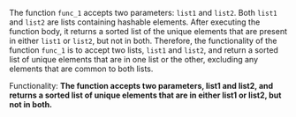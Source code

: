 The function `func_1` accepts two parameters: `list1` and `list2`. Both `list1` and `list2` are lists containing hashable elements. After executing the function body, it returns a sorted list of the unique elements that are present in either `list1` or `list2`, but not in both. Therefore, the functionality of the function `func_1` is to accept two lists, `list1` and `list2`, and return a sorted list of unique elements that are in one list or the other, excluding any elements that are common to both lists. 

Functionality: **The function accepts two parameters, list1 and list2, and returns a sorted list of unique elements that are in either list1 or list2, but not in both.**